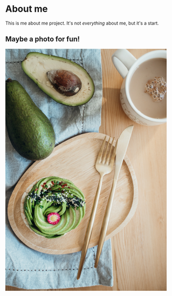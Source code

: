 # About me  
This is me about me project. It's not *everything* about me, but it's a start. 
## Maybe a photo for fun!  
![avocado](avocado.jpg)  
